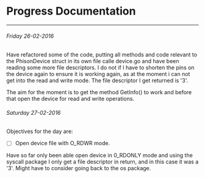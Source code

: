 # Progress Documentation
-----------------------------------------------------------

###### Friday 26-02-2016

Have refactored some of the code, putting all methods and code relevant to the PhisonDevice 
struct in its own file calle device.go and have been reading some more file descriptors. 
I do not if I have to shorten the pins on the device again to ensure it is working again, 
as at the moment i can not get into the read and write mode. The file descriptor 
I get returned is '3'. 

The aim for the moment is to get the method GetInfo() to work and before that open the device for 
read and write operations. 



###### Saturday 27-02-2016

Objectives for the day are:

- [ ]   Open device file with O_RDWR mode. 


Have so far only been able open device in 0_RDONLY mode and using the syscall package I 
only get a file descriptor in return, and in this case it was a '3'. Might have to consider
going back to the os package.



